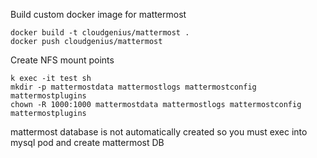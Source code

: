 Build custom docker image for mattermost

    docker build -t cloudgenius/mattermost .
    docker push cloudgenius/mattermost

Create NFS mount points

    k exec -it test sh
    mkdir -p mattermostdata mattermostlogs mattermostconfig mattermostplugins
    chown -R 1000:1000 mattermostdata mattermostlogs mattermostconfig mattermostplugins

mattermost database is not automatically created so you must exec into mysql pod and create 
mattermost DB
